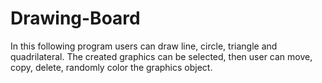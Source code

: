 # Drawing-Board

In this following program users can draw line, circle, triangle and quadrilateral. The created graphics can be selected, then user can move, copy, delete, randomly color the graphics object.

